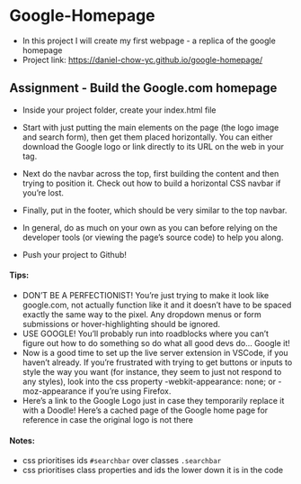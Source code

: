 # Google-Homepage

- In this project I will create my first webpage - a replica of the google homepage
- Project link: https://daniel-chow-yc.github.io/google-homepage/

## Assignment - Build the Google.com homepage

- Inside your project folder, create your index.html file

- Start with just putting the main elements on the page (the logo image and search form), then get them placed horizontally. You can either download the Google logo or link directly to its URL on the web in your <img> tag.
- Next do the navbar across the top, first building the content and then trying to position it. Check out how to build a horizontal CSS navbar if you’re lost.
- Finally, put in the footer, which should be very similar to the top navbar.
- In general, do as much on your own as you can before relying on the developer tools (or viewing the page’s source code) to help you along.
- Push your project to Github!

#### Tips:
- DON’T BE A PERFECTIONIST! You’re just trying to make it look like google.com, not actually function like it and it doesn’t have to be spaced exactly the same way to the pixel. Any dropdown menus or form submissions or hover-highlighting should be ignored.
- USE GOOGLE! You’ll probably run into roadblocks where you can’t figure out how to do something so do what all good devs do… Google it!
- Now is a good time to set up the live server extension in VSCode, if you haven’t already.
If you’re frustrated with trying to get buttons or inputs to style the way you want (for instance, they seem to just not respond to any styles), look into the css property -webkit-appearance: none; or -moz-appearance if you’re using Firefox.
- Here’s a link to the Google Logo just in case they temporarily replace it with a Doodle!
Here’s a cached page of the Google home page for reference in case the original logo is not there

#### Notes:
- css prioritises ids ``#searchbar`` over classes ``.searchbar``
- css prioritises class properties and ids the lower down it is in the code